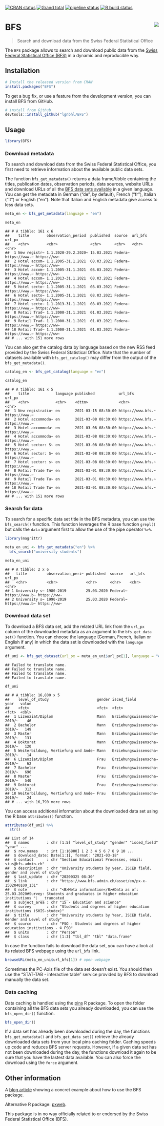
<!-- README.md is generated from README.Rmd. Please edit that file -->

<!-- badges: start -->

[![CRAN
status](https://www.r-pkg.org/badges/version/BFS)](https://CRAN.R-project.org/package=BFS)
[![Grand
total](https://cranlogs.r-pkg.org/badges/grand-total/BFS)](https://cran.r-project.org/package=BFS)
[![pipeline
status](https://gitlab.com/lgnbhl/BFS/badges/master/pipeline.svg)](https://gitlab.com/lgnbhl/BFS/pipelines)
[![R build
status](https://github.com/lgnbhl/BFS/workflows/R-CMD-check/badge.svg)](https://github.com/lgnbhl/BFS/actions)
<!-- badges: end -->

# BFS <img src="man/figures/logo.png" align="right" />

> Search and download data from the Swiss Federal Statistical Office

The `BFS` package allows to search and download public data from the
[Swiss Federal Statistical Office
(BFS)](https://www.bfs.admin.ch/bfs/en/home/statistics/catalogues-databases/data.html)
in a dynamic and reproducible way.

## Installation

``` r
# Install the released version from CRAN
install.packages("BFS")
```

To get a bug fix, or use a feature from the development version, you can
install BFS from GitHub.

``` r
# install from Github
devtools::install_github("lgnbhl/BFS")
```

## Usage

``` r
library(BFS)
```

### Download metadata

To search and download data from the Swiss Federal Statistical Office,
you first need to retrieve information about the available public data
sets.

The function `bfs_get_metadata()` returns a data frame/tibble containing
the titles, publication dates, observation periods, data sources,
website URLs and download URLs of all the [BFS data sets
available](https://www.bfs.admin.ch/bfs/en/home/statistics/catalogues-databases/data.html)
in a given language. You can get the metadata in German (“de”, by
default), French (“fr”), Italian (“it”) or English (“en”). Note that
Italian and English metadata give access to less data sets.

``` r
meta_en <- bfs_get_metadata(language = "en")

meta_en
```

    ## # A tibble: 161 x 6
    ##    title        observation_period  published  source  url_bfs       url_px     
    ##    <chr>        <chr>               <chr>      <chr>   <chr>         <chr>      
    ##  1 New registr~ 1.1.2020-29.2.2020~ 15.03.2021 Federa~ https://www.~ https://ww~
    ##  2 Hotel accom~ 1.1.2005-31.1.2021  08.03.2021 Federa~ https://www.~ https://ww~
    ##  3 Hotel accom~ 1.1.2005-31.1.2021  08.03.2021 Federa~ https://www.~ https://ww~
    ##  4 Hotel accom~ 1.1.2013-31.1.2021  08.03.2021 Federa~ https://www.~ https://ww~
    ##  5 Hotel secto~ 1.1.2005-31.1.2021  08.03.2021 Federa~ https://www.~ https://ww~
    ##  6 Hotel secto~ 1.1.2005-31.1.2021  08.03.2021 Federa~ https://www.~ https://ww~
    ##  7 Hotel secto~ 1.1.2013-31.1.2021  08.03.2021 Federa~ https://www.~ https://ww~
    ##  8 Retail Trad~ 1.1.2000-31.1.2021  01.03.2021 Federa~ https://www.~ https://ww~
    ##  9 Retail Trad~ 1.1.2000-31.1.2021  01.03.2021 Federa~ https://www.~ https://ww~
    ## 10 Retail Trad~ 1.1.2000-31.1.2021  01.03.2021 Federa~ https://www.~ https://ww~
    ## # ... with 151 more rows

You can also get the catalog data by language based on the new RSS feed
provided by the Swiss Federal Statistical Office. Note that the number
of datasets available with `bfs_get_catalog()` may differ from the
output of the `bfs_get_metadata()`.

``` r
catalog_en <- bfs_get_catalog(language = "en")

catalog_en
```

    ## # A tibble: 161 x 5
    ##    title            language published           url_bfs           url_px       
    ##    <chr>            <chr>    <dttm>              <chr>             <chr>        
    ##  1 New registratio~ en       2021-03-15 08:30:00 https://www.bfs.~ https://www.~
    ##  2 Hotel accommoda~ en       2021-03-08 08:30:00 https://www.bfs.~ https://www.~
    ##  3 Hotel accommoda~ en       2021-03-08 08:30:00 https://www.bfs.~ https://www.~
    ##  4 Hotel accommoda~ en       2021-03-08 08:30:00 https://www.bfs.~ https://www.~
    ##  5 Hotel sector: S~ en       2021-03-08 08:30:00 https://www.bfs.~ https://www.~
    ##  6 Hotel sector: S~ en       2021-03-08 08:30:00 https://www.bfs.~ https://www.~
    ##  7 Hotel sector: s~ en       2021-03-08 08:30:00 https://www.bfs.~ https://www.~
    ##  8 Retail Trade Tu~ en       2021-03-01 08:30:00 https://www.bfs.~ https://www.~
    ##  9 Retail Trade Tu~ en       2021-03-01 08:30:00 https://www.bfs.~ https://www.~
    ## 10 Retail Trade Tu~ en       2021-03-01 08:30:00 https://www.bfs.~ https://www.~
    ## # ... with 151 more rows

### Search for data

To search for a specific data set title in the BFS metadata, you can use
the `bfs_search()` function. This function leverages the R base function
`grepl()` but calls the `data` argument first to allow the use of the
pipe operator `%>%`.

``` r
library(magrittr)

meta_en_uni <- bfs_get_metadata("en") %>%
  bfs_search("university students")

meta_en_uni
```

    ## # A tibble: 2 x 6
    ##   title         observation_peri~ published  source   url_bfs        url_px     
    ##   <chr>         <chr>             <chr>      <chr>    <chr>          <chr>      
    ## 1 University s~ 1980-2019         25.03.2020 Federal~ https://www.b~ https://ww~
    ## 2 University s~ 1990-2019         25.03.2020 Federal~ https://www.b~ https://ww~

### Download data set

To download a BFS data set, add the related URL link from the `url_px`
column of the downloaded metadata as an argument to the `bfs_get_data
set()` function. You can choose the language (German, French, Italian or
English if any) in which the data set is downloaded with the `language`
argument.

``` r
df_uni <- bfs_get_dataset(url_px = meta_en_uni$url_px[1], language = "en")
```

    ## Failed to translate name. 
    ## Failed to translate name. 
    ## Failed to translate name. 
    ## Failed to translate name.

``` r
df_uni
```

    ## # A tibble: 16,800 x 5
    ##    level_of_study                      gender isced_field           year   value
    ##    <fct>                               <fct>  <fct>                 <fct>  <dbl>
    ##  1 Lizenziat/Diplom                    Mann   Erziehungswissenscha~ 2019/~    46
    ##  2 Bachelor                            Mann   Erziehungswissenscha~ 2019/~   149
    ##  3 Master                              Mann   Erziehungswissenscha~ 2019/~   131
    ##  4 Doktorat                            Mann   Erziehungswissenscha~ 2019/~   120
    ##  5 Weiterbildung, Vertiefung und Ande~ Mann   Erziehungswissenscha~ 2019/~    14
    ##  6 Lizenziat/Diplom                    Frau   Erziehungswissenscha~ 2019/~    62
    ##  7 Bachelor                            Frau   Erziehungswissenscha~ 2019/~   696
    ##  8 Master                              Frau   Erziehungswissenscha~ 2019/~   540
    ##  9 Doktorat                            Frau   Erziehungswissenscha~ 2019/~   313
    ## 10 Weiterbildung, Vertiefung und Ande~ Frau   Erziehungswissenscha~ 2019/~    24
    ## # ... with 16,790 more rows

You can access additional information about the downloaded data set
using the R base `attributes()` function.

``` r
attributes(df_uni) %>%
  str()
```

    ## List of 14
    ##  $ names        : chr [1:5] "level_of_study" "gender" "isced_field" "year" ...
    ##  $ row.names    : int [1:16800] 1 2 3 4 5 6 7 8 9 10 ...
    ##  $ download_date: Date[1:1], format: "2021-03-18"
    ##  $ contact      : chr "Section Educational Processes, email: sius@bfs.admin.ch"
    ##  $ description  : chr "University students by year, ISCED field, gender and level of study"
    ##  $ last_update  : chr "20200325 08:30"
    ##  $ link         : chr "https://www.bfs.admin.ch/asset/en/px-x-1502040100_131"
    ##  $ note         : chr "<B>Meta information</B>#Data as of: 25.03.2020#Survey: Students and graduates in higher education institutions "| __truncated__
    ##  $ subject_area : chr "15 - Education and science"
    ##  $ survey       : chr "Students and degrees of higher education institutions (SHIS-studex)"
    ##  $ title        : chr "University students by Year, ISCED field, Gender and Level of study"
    ##  $ source       : chr "FSO - Students and degrees of higher education institutions - © FSO"
    ##  $ units        : chr "Person"
    ##  $ class        : chr [1:3] "tbl_df" "tbl" "data.frame"

In case the function fails to download the data set, you can have a look
at its related BFS webpage using the `url_bfs` link.

``` r
browseURL(meta_en_uni$url_bfs[1]) # open webpage
```

Sometimes the PC-Axis file of the data set doesn’t exist. You should
then use the “STAT-TAB - interactive table” service provided by BFS to
download manually the data set.

### Data caching

Data caching is handled using the [pins](https://pins.rstudio.com/) R
package. To open the folder containing all the BFS data sets you already
downloaded, you can use the `bfs_open_dir()` function.

``` r
bfs_open_dir()
```

If a data set has already been downloaded during the day, the functions
`bfs_get_metadata()` and `bfs_get_data set()` retrieve the already
downloaded data sets from your local pins caching folder. Caching speeds
up code and reduces BFS server requests. However, if a given data set
has not been downloaded during the day, the functions download it again
to be sure that you have the lastest data available. You can also force
the download using the `force` argument.

## Other information

A [blog
article](https://felixluginbuhl.com/blog/posts/2019-11-07-swiss-data/)
showing a concret example about how to use the BFS package.

Alternative R package: [pxweb](https://github.com/rOpenGov/pxweb).

This package is in no way officially related to or endorsed by the Swiss
Federal Statistical Office (BFS).
